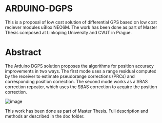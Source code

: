 # ARDUINO-DGPS
This is a proposal of low cost solution of differential GPS based on low cost reciever modules uBlox NEO6M. The work has been done as part of Master Thesis composed at Linkoping University and CVUT in Prague. 

# Abstract

The Arduino DGPS solution proposes the algorithms for position accuracy improvements in two ways. The first mode uses a range residual computed by the receiver to estimate pseudorange corrections (PRCs) and corresponding position correction. The second mode works as a SBAS correction repeater, which uses the SBAS correction to acquire the position correction.


![image](https://user-images.githubusercontent.com/24506758/161435323-83551f76-ba89-48a5-a92f-c95429d1ebbf.png)

This work has been done as part of Master Thesis. Full description and methods ar described in the doc folder.
